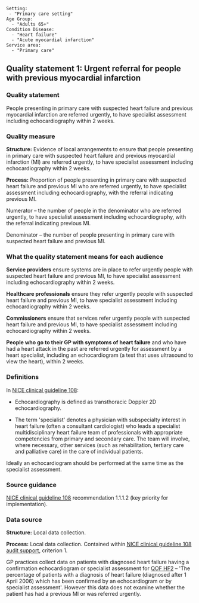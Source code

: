 ```
Setting:
 - "Primary care setting"
Age Group:
  - "Adults 65+"
Condition Disease:
  - "Heart failure"
  - "Acute myocardial infarction"
Service area:
  - "Primary care"
```

Quality statement 1: Urgent referral for people with previous myocardial infarction
-----------------------------------------------------------------------------------

### Quality statement

People presenting in primary care with suspected heart failure and
previous myocardial infarction are referred urgently, to have specialist
assessment including echocardiography within 2 weeks.

### Quality measure

**Structure:** Evidence of local arrangements to ensure that people
presenting in primary care with suspected heart failure and previous
myocardial infarction (MI) are referred urgently, to have specialist
assessment including echocardiography within 2 weeks.

**Process:** Proportion of people presenting in primary care with
suspected heart failure and previous MI who are referred urgently, to
have specialist assessment including echocardiography, with the referral
indicating previous MI.

Numerator – the number of people in the denominator who are referred
urgently, to have specialist assessment including echocardiography, with
the referral indicating previous MI.

Denominator – the number of people presenting in primary care with
suspected heart failure and previous MI.

### What the quality statement means for each audience

**Service providers** ensure systems are in place to refer urgently
people with suspected heart failure and previous MI, to have specialist
assessment including echocardiography within 2 weeks.

**Healthcare professionals** ensure they refer urgently people with
suspected heart failure and previous MI, to have specialist assessment
including echocardiography within 2 weeks.

**Commissioners** ensure that services refer urgently people with
suspected heart failure and previous MI, to have specialist assessment
including echocardiography within 2 weeks.

**People who go to their GP with symptoms of heart failure** and who
have had a heart attack in the past are referred urgently for assessment
by a heart specialist, including an echocardiogram (a test that uses
ultrasound to view the heart), within 2 weeks.

### Definitions

In [NICE clinical guideline 108](/guidance/cg108):

-   Echocardiography is defined as transthoracic Doppler 2D
    echocardiography.

-   The term 'specialist' denotes a physician with subspecialty interest
    in heart failure (often a consultant cardiologist) who leads a
    specialist multidisciplinary heart failure team of professionals
    with appropriate competencies from primary and secondary care. The
    team will involve, where necessary, other services (such as
    rehabilitation, tertiary care and palliative care) in the care of
    individual patients.

Ideally an echocardiogram should be performed at the same time as the
specialist assessment.

### Source guidance

[NICE clinical guideline 108](/guidance/cg108) recommendation 1.1.1.2
(key priority for implementation).

### Data source

**Structure:** Local data collection.

**Process:** Local data collection. Contained within [NICE clinical
guideline 108 audit
support](http://www.nice.org.uk/guidance/CG108/resources), criterion 1.

GP practices collect data on patients with diagnosed heart failure
having a confirmation echocardiogram or specialist assessment for [QOF
HF2](https://mqi.ic.nhs.uk/Search.aspx?query=heart%25failure&ref=1.09.02.08)
– 'The percentage of patients with a diagnosis of heart failure
(diagnosed after 1 April 2006) which has been confirmed by an
echocardiogram or by specialist assessment'. However this data does not
examine whether the patient has had a previous MI or was referred
urgently.
